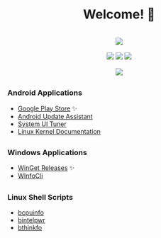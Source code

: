 <div align="center"><h1>Welcome! 👋</h1></div>
<br>
<div align="center"><img src="https://img.shields.io/badge/Focus-Utilities-orange?style=flat" /></div>
<br>
<div align="center"><img src="https://img.shields.io/badge/Android_Applications-brightgreen?style=flat" /> <img src ="https://img.shields.io/badge/Shell_Scripting-141414?style=flat" /> <img src ="https://img.shields.io/badge/Desktop_Applications-blue?style=flat" /></div>
<br>
<div align="center"><img src="https://komarev.com/ghpvc/?username=bryancandi&color=008b8b&style=flat&label=Profile+Views" /></div>

##

<h3>Android Applications</h3>
<ul>
<li><a href="https://play.google.com/store/apps/dev?id=5180384152101978531">Google Play Store</a> ✨</li>
<li><a href="https://github.com/bryancandi/AndroidUpdateAssistant">Android Update Assistant</a></li>
<li><a href="https://github.com/bryancandi/SystemUITuner">System UI Tuner</a></li>
<li><a href="https://github.com/bryancandi/LinuxKernelDocs">Linux Kernel Documentation</a></li>
</ul>

##

<h3>Windows Applications</h3>
<ul>
<li><a href="https://github.com/bryancandi/WinGet-Releases">WinGet Releases</a> ✨</li>
<li><a href="https://github.com/bryancandi/WInfoCli">WInfoCli</a></li>
</ul>

##

<h3>Linux Shell Scripts</h3>
<ul>
<li><a href="https://github.com/bryancandi/bcpuinfo">bcpuinfo</a></li>
<li><a href="https://github.com/bryancandi/bintelpwr">bintelpwr</a></li>
<li><a href="https://github.com/bryancandi/bthinkfo">bthinkfo</a></li>
</ul>

<!--
**bryancandi/bryancandi** is a ✨ _special_ ✨ repository because its `README.md` (this file) appears on your GitHub profile.

Here are some ideas to get you started:

- 🔭 I’m currently working on ...
- 🌱 I’m currently learning ...
- 👯 I’m looking to collaborate on ...
- 🤔 I’m looking for help with ...
- 💬 Ask me about ...
- 📫 How to reach me: ...
- 😄 Pronouns: ...
- ⚡ Fun fact: ...
-->
